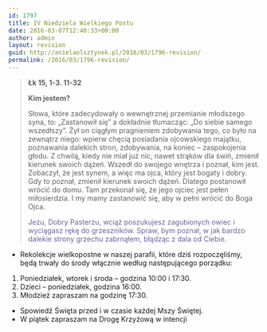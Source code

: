 ```yaml
---
id: 1797
title: IV Niedziela Wielkiego Postu
date: 2016-03-07T12:40:33+00:00
author: admin
layout: revision
guid: http://anielaolsztynek.pl/2016/03/1796-revision/
permalink: /2016/03/1796-revision/
---
```

> **Łk 15, 1-3. 11-32**
> 
> **Kim jestem?**
> 
> Słowa, które zadecydowały o wewnętrznej przemianie młodszego syna, to: &#8222;Zastanowił się&#8221; a dokładnie tłumacząc: &#8222;Do siebie samego wszedłszy&#8221;. Żył on ciągłym pragnieniem zdobywania tego, co było na zewnątrz niego: wpierw chęcią posiadania ojcowskiego majątku, poznawania dalekich stron, zdobywania, na koniec &#8211; zaspokojenia głodu. Z chwilą, kiedy nie miał już nic, nawet strąków dla świń, zmienił kierunek swoich dążeń. Wszedł do swojego wnętrza i poznał, kim jest. Zobaczył, że jest synem, a więc ma ojca, który jest bogaty i dobry. Gdy to poznał, zmienił kierunek swoich dążeń. Dlatego postanowił wrócić do domu. Tam przekonał się, że jego ojciec jest pełen miłosierdzia. I my mamy zastanowić się, aby w pełni wrócić do Boga Ojca.
> 
> <span style="color: #666699;">Jezu, Dobry Pasterzu, wciąż poszukujesz zagubionych owiec i wyciągasz rękę do grzeszników. Spraw, bym poznał, w jak bardzo dalekie strony grzechu zabrnąłem, błądząc z dala od Ciebie.</span>

  * Rekolekcje wielkopostne w naszej parafii, które dziś rozpoczęliśmy, będą trwały do środy włącznie według następującego porządku:

<span style="font-size: 16px;"></p> 

<ol>
  <li>
    Poniedziałek, wtorek i środa &#8211; godzina 10:00 i 17:30.
  </li>
  <li>
    Dzieci &#8211; poniedziałek, godzina 16:00.
  </li>
  <li>
    Młodzież zapraszam na godzinę 17:30.
  </li>
</ol>

<ul>
  <li>
    Spowiedź Święta przed i w czasie każdej Mszy Świętej.
  </li>
  <li>
    W piątek zapraszam na Drogę Krzyżową w intencji
  </li>
</ul>

<p>
  </span>
</p>